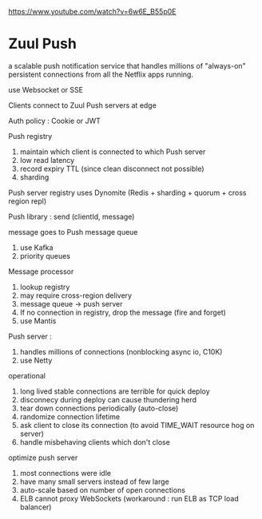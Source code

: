 
https://www.youtube.com/watch?v=6w6E_B55p0E

# Zuul Push

a scalable push notification service that handles millions of "always-on" persistent connections from all the Netflix apps running.

use Websocket or SSE 

Clients connect to Zuul Push servers at edge

Auth policy : Cookie or JWT

Push registry 
1. maintain which client is connected to which Push server
2. low read latency
3. record expiry TTL (since clean disconnect not possible)
4. sharding

Push server registry uses Dynomite (Redis + sharding + quorum + cross region repl)

Push library : send (clientId, message)

message goes to Push message queue 
1. use Kafka
2. priority queues

Message processor 
1. lookup registry
2. may require cross-region delivery
3. message queue -> push server
4. If no connection in registry, drop the message (fire and forget)
5. use Mantis

Push server : 
1. handles millions of connections (nonblocking async io, C10K)
1. use Netty

operational
1. long lived stable connections are terrible for quick deploy 
2. disconnecy during deploy can cause thundering herd
3. tear down connections periodically (auto-close)
4. randomize connection lifetime
5. ask client to close its connection (to avoid TIME_WAIT resource hog on server)
6. handle misbehaving clients which don't close

optimize push server
1. most connections were idle 
2. have many small servers instead of few large
3. auto-scale based on number of open connections
4. ELB cannot proxy WebSockets (workaround : run ELB as TCP load balancer)


